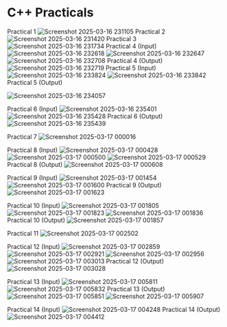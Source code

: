 # C++ Practicals
Practical 1
![Screenshot 2025-03-16 231105](https://github.com/user-attachments/assets/0bbccfae-c72b-4140-bb6f-cb4d179ff1f0)
Practical 2
![Screenshot 2025-03-16 231420](https://github.com/user-attachments/assets/c24a919f-193a-44d7-81ab-2c2aa0be5bee)
Practical 3
![Screenshot 2025-03-16 231734](https://github.com/user-attachments/assets/d81ca12a-a9fa-4bfb-9fc5-3bb5829fc3bb)
Practical 4 (Input)
![Screenshot 2025-03-16 232618](https://github.com/user-attachments/assets/47c3e6e4-090b-42c1-90bd-2f5320ecd2ba)
![Screenshot 2025-03-16 232647](https://github.com/user-attachments/assets/4d784586-4491-438f-ad53-f48a3079f575)
![Screenshot 2025-03-16 232708](https://github.com/user-attachments/assets/ba1a31c2-cc76-471c-81a6-0cb9978d03ab)
Practical 4 (Output)
![Screenshot 2025-03-16 232719](https://github.com/user-attachments/assets/62c1445d-5ff8-413f-9060-30da9e5ecffd)
Practical 5 (Input)
![Screenshot 2025-03-16 233824](https://github.com/user-attachments/assets/f70e21c3-f903-4abc-85c6-47957a55c296)
![Screenshot 2025-03-16 233842](https://github.com/user-attachments/assets/3d63ecd2-eef5-4fad-9d4a-0a141dd43dc1)
Practical 5 (Output)

![Screenshot 2025-03-16 234057](https://github.com/user-attachments/assets/e1bed3ac-1279-43ec-857d-53a66372deda)

Practical 6 (Input)
![Screenshot 2025-03-16 235401](https://github.com/user-attachments/assets/6fdf5f22-f8db-4985-80de-109f596b73ce)
![Screenshot 2025-03-16 235428](https://github.com/user-attachments/assets/e156557f-ae7b-4408-9239-62f64d075bb7)
Practical 6 (Output)
![Screenshot 2025-03-16 235439](https://github.com/user-attachments/assets/04b18c9f-613c-49df-a97c-8ed7216e4bf0)

Practical 7
![Screenshot 2025-03-17 000016](https://github.com/user-attachments/assets/ab812812-895c-482d-a870-e5a18693d577)

Practical 8 (Input)
![Screenshot 2025-03-17 000428](https://github.com/user-attachments/assets/48c84a4d-d5c4-4531-82f4-83369f0f26fb)
![Screenshot 2025-03-17 000500](https://github.com/user-attachments/assets/189c0e46-2a00-42fe-8a5c-14d97b28928f)
![Screenshot 2025-03-17 000529](https://github.com/user-attachments/assets/37c917e1-9bba-478a-b23e-8509e6c91325)
Practical 8 (Output)
![Screenshot 2025-03-17 000608](https://github.com/user-attachments/assets/c100ab8f-a64c-4963-9d37-6f4b6cbaa794)

Practical 9 (Input)
![Screenshot 2025-03-17 001454](https://github.com/user-attachments/assets/89b6de84-f1c3-4381-adb2-ea73a83447a6)
![Screenshot 2025-03-17 001600](https://github.com/user-attachments/assets/4f9a057f-cc5a-4785-aa67-f98a0cc4861c)
Practical 9 (Output)
![Screenshot 2025-03-17 001623](https://github.com/user-attachments/assets/ba355576-1601-4c48-a33e-4afaff02ffaa)

Practical 10 (Input)
![Screenshot 2025-03-17 001805](https://github.com/user-attachments/assets/90dbb71c-c42c-4992-bc5f-3736d9d989ba)
![Screenshot 2025-03-17 001823](https://github.com/user-attachments/assets/346483a8-9901-47d1-9dbd-215adbd68fc6)
![Screenshot 2025-03-17 001836](https://github.com/user-attachments/assets/9a47a0d5-a8b5-4b0d-87ee-91106a22b333)
Practical 10 (Output)
![Screenshot 2025-03-17 001857](https://github.com/user-attachments/assets/ef965649-62a2-4234-9c55-642dc9b6d142)

Practical 11
![Screenshot 2025-03-17 002502](https://github.com/user-attachments/assets/74fdcb7d-6174-4b8e-b6df-43b442ea51c4)

Practical 12 (Input)
![Screenshot 2025-03-17 002859](https://github.com/user-attachments/assets/08579df8-6fe5-4c9a-b3a9-84833d691289)
![Screenshot 2025-03-17 002921](https://github.com/user-attachments/assets/4eb3ee20-8d7e-46b1-9532-b8cb1b810157)
![Screenshot 2025-03-17 002956](https://github.com/user-attachments/assets/9016c96f-35fd-4d24-b0a5-2e4f458286de)
![Screenshot 2025-03-17 003013](https://github.com/user-attachments/assets/a8cb0663-1f8b-48d0-9704-ff75cf118643)
Practical 12 (Output)
![Screenshot 2025-03-17 003028](https://github.com/user-attachments/assets/c5506beb-adae-4aaa-a37e-265f0611cea3)

Practical 13 (Input)
![Screenshot 2025-03-17 005811](https://github.com/user-attachments/assets/18f27ea3-c871-4ad2-8ee8-7678df016d23)
![Screenshot 2025-03-17 005832](https://github.com/user-attachments/assets/300f5e4f-6d24-44f3-9d3c-66a8e7ee3408)
Practical 13 (Output)
![Screenshot 2025-03-17 005851](https://github.com/user-attachments/assets/e2f34603-ba21-4e75-ade8-0ecaa38f0e96)
![Screenshot 2025-03-17 005907](https://github.com/user-attachments/assets/ff2cad59-032d-446f-a343-6a0d3db069da)




Practical 14 (Input)
![Screenshot 2025-03-17 004248](https://github.com/user-attachments/assets/fac8809b-ea4d-47bd-ad54-381b9ee82e9e)
Practical 14 (Output)
![Screenshot 2025-03-17 004412](https://github.com/user-attachments/assets/7658ea65-d5ed-4b84-8745-55bd8c004bff)






